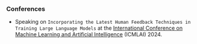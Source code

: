### Conferences

- Speaking on `Incorporating the Latest Human Feedback Techniques in Training Large Language Models` at the [International Conference on
Machine Learning and Artificial Intelligence](https://www.pagesconferences.org/2024/robotics-artificial-intelligence) (ICMLAI) 2024.
<!-- - Speaking at [Cypher 2024](https://cypher.aimresearch.co/) on `Enabling the Development of Multi-Modal LLMs`. -->

<!-- ### Podcasts
### Workshops 
### Other -->
